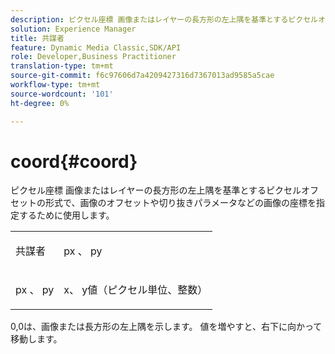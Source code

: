 ```yaml
---
description: ピクセル座標 画像またはレイヤーの長方形の左上隅を基準とするピクセルオフセットの形式で、画像のオフセットや切り抜きパラメータなどの画像の座標を指定するために使用します。
solution: Experience Manager
title: 共謀者
feature: Dynamic Media Classic,SDK/API
role: Developer,Business Practitioner
translation-type: tm+mt
source-git-commit: f6c97606d7a4209427316d7367013ad9585a5cae
workflow-type: tm+mt
source-wordcount: '101'
ht-degree: 0%

---
```



# coord{#coord}

ピクセル座標 画像またはレイヤーの長方形の左上隅を基準とするピクセルオフセットの形式で、画像のオフセットや切り抜きパラメータなどの画像の座標を指定するために使用します。

<table id="simpletable_A686120953124ACB8803CB9C877252AB"> 
 <tr class="strow"> 
  <td class="stentry"> <p><span class="codeph"> <span class="varname"> 共謀者</span> </span> </p> </td> 
  <td class="stentry"> <p><span class="codeph"> <span class="varname"> px</span> </span>、 <span class="codeph"><span class="varname"> py</span></span> </p></td> 
 </tr> 
 <tr class="strow"> 
  <td class="stentry"> <p><span class="codeph"> <span class="varname"> px</span> </span>、 <span class="codeph"><span class="varname"> py</span></span> </p></td> 
  <td class="stentry"> <p><span class="varname"> x</span>、 <span class="varname"> </span> y値（ピクセル単位、整数） </p></td> 
 </tr> 
</table>

0,0は、画像または長方形の左上隅を示します。 値を増やすと、右下に向かって移動します。
